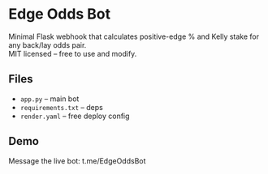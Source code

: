 # Edge Odds Bot  
Minimal Flask webhook that calculates positive-edge % and Kelly stake for any back/lay odds pair.  
MIT licensed – free to use and modify.  

## Files
- `app.py` – main bot  
- `requirements.txt` – deps  
- `render.yaml` – free deploy config  

## Demo
Message the live bot: t.me/EdgeOddsBot
